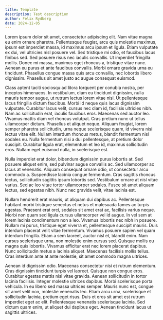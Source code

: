 ```yaml
---
title: Template
description: Test description
author: Felix Rydberg
date: 2024-12-05
---
```

Lorem ipsum dolor sit amet, consectetur adipiscing elit. Nam vitae magna eu enim ornare pharetra. Pellentesque feugiat, arcu quis molestie maximus, ipsum est imperdiet massa, id maximus arcu ipsum et ligula. Etiam vulputate ex dui, vel ultricies nisl posuere vel. Sed tristique mi odio, et faucibus lacus finibus sed. Sed posuere risus nec iaculis convallis. Ut imperdiet fringilla mollis. Donec mi massa, maximus eget rhoncus a, tristique vitae nunc. Aenean eu purus et ante faucibus convallis. Morbi ornare gravida urna eu tincidunt. Phasellus congue massa quis arcu convallis, nec lobortis libero dignissim. Phasellus sit amet justo ac augue consequat euismod.

Class aptent taciti sociosqu ad litora torquent per conubia nostra, per inceptos himenaeos. In vestibulum, diam eu tincidunt dignissim, nulla mauris tempor augue, ut rutrum lectus lorem vitae nisl. Ut pellentesque lacus fringilla dictum faucibus. Morbi id neque quis lacus dignissim vulputate. Curabitur lacus velit, cursus nec diam id, facilisis ultricies nibh. Nam ac sollicitudin erat, iaculis faucibus eros. Maecenas sed auctor leo. Vivamus mattis diam vel rhoncus volutpat. Cras pretium nunc ut tellus ullamcorper dictum. Phasellus et aliquet neque. Aliquam feugiat, lorem semper pharetra sollicitudin, urna neque scelerisque quam, id viverra nisi lectus vitae elit. Nullam interdum rhoncus metus, blandit fermentum nisl sodales eu. Nulla fermentum nisi a dui pellentesque, at pretium dolor suscipit. Curabitur ligula erat, elementum et leo id, maximus sollicitudin eros. Nullam eget euismod nulla, in scelerisque est.

Nulla imperdiet erat dolor, bibendum dignissim purus lobortis at. Sed posuere aliquet enim, sed pulvinar augue convallis ac. Sed ullamcorper ac lacus at venenatis. Aliquam consequat ornare odio, ut consectetur arcu commodo a. Suspendisse lacinia congue fermentum. Cras sagittis rhoncus lectus, sollicitudin sagittis ipsum lobortis sed. Vestibulum ornare at nisl vitae varius. Sed ac leo vitae tortor ullamcorper sodales. Fusce sit amet aliquam lectus, sed egestas nibh. Nunc nec gravida velit, vitae lacinia est.

Nullam hendrerit erat mauris, ut aliquam dui dapibus ac. Pellentesque habitant morbi tristique senectus et netus et malesuada fames ac turpis egestas. Praesent erat orci, sodales sit amet erat ac, facilisis varius neque. Morbi non quam sed ligula cursus ullamcorper vel id augue. In vel sem at lorem lacinia condimentum non a leo. Vivamus lobortis nec nibh in posuere. Nullam mi purus, tristique eget viverra et, pellentesque suscipit mauris. Duis interdum placerat velit vitae fermentum. Vivamus posuere sapien vel quam interdum fringilla. Etiam a sem laoreet, auctor nisl et, blandit enim. Nam cursus scelerisque urna, non molestie enim cursus sed. Quisque mollis eu magna quis lobortis. Vivamus efficitur erat nec lorem placerat dapibus. Nunc sollicitudin metus a lacinia aliquet. Maecenas facilisis mollis tellus. Cras interdum ante at ante molestie, sit amet commodo magna ultrices.

Aenean id dignissim odio. Maecenas consectetur nisi et rutrum elementum. Cras dignissim tincidunt turpis vel laoreet. Quisque non congue eros. Curabitur egestas mattis nisl vitae gravida. Aenean sollicitudin in tortor lacinia facilisis. Integer molestie ultrices dapibus. Morbi scelerisque porta vehicula. In eu libero sed massa ultrices semper. Mauris nunc est, congue sit amet velit non, molestie venenatis leo. Etiam arcu urna, scelerisque et sollicitudin lacinia, pretium eget risus. Duis et eros sit amet est rutrum imperdiet eget ac elit. Pellentesque venenatis scelerisque lacinia. Sed dictum quam enim, ut aliquet dui dapibus eget. Aenean tincidunt lacus ut sagittis ultrices.
